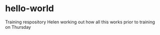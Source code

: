 # hello-world
Training respository
Helen working out how all this works prior to training on Thursday
